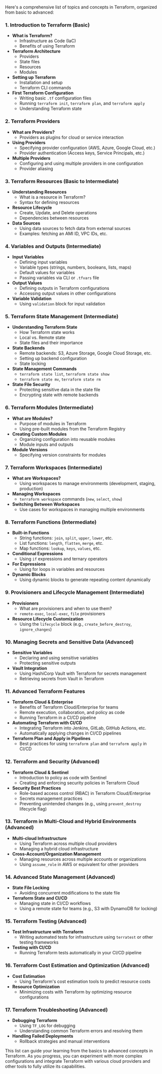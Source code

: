 Here's a comprehensive list of topics and concepts in Terraform, organized from basic to advanced:

### **1. Introduction to Terraform (Basic)**
- **What is Terraform?**
  - Infrastructure as Code (IaC)
  - Benefits of using Terraform
- **Terraform Architecture**
  - Providers
  - State files
  - Resources
  - Modules
- **Setting up Terraform**
  - Installation and setup
  - Terraform CLI commands
- **First Terraform Configuration**
  - Writing basic `.tf` configuration files
  - Running `terraform init`, `terraform plan`, and `terraform apply`
  - Understanding Terraform state

### **2. Terraform Providers**
- **What are Providers?**
  - Providers as plugins for cloud or service interaction
- **Using Providers**
  - Specifying provider configuration (AWS, Azure, Google Cloud, etc.)
  - Provider authentication (Access keys, Service Principals, etc.)
- **Multiple Providers**
  - Configuring and using multiple providers in one configuration
  - Provider aliasing

### **3. Terraform Resources (Basic to Intermediate)**
- **Understanding Resources**
  - What is a resource in Terraform?
  - Syntax for defining resources
- **Resource Lifecycle**
  - Create, Update, and Delete operations
  - Dependencies between resources
- **Data Sources**
  - Using data sources to fetch data from external sources
  - Examples: fetching an AMI ID, VPC IDs, etc.

### **4. Variables and Outputs (Intermediate)**
- **Input Variables**
  - Defining input variables
  - Variable types (strings, numbers, booleans, lists, maps)
  - Default values for variables
  - Passing variables via CLI or `.tfvars` file
- **Output Values**
  - Defining outputs in Terraform configurations
  - Accessing output values in other configurations
- **Variable Validation**
  - Using `validation` block for input validation

### **5. Terraform State Management (Intermediate)**
- **Understanding Terraform State**
  - How Terraform state works
  - Local vs. Remote state
  - State files and their importance
- **State Backends**
  - Remote backends: S3, Azure Storage, Google Cloud Storage, etc.
  - Setting up backend configuration
  - State locking
- **State Management Commands**
  - `terraform state list`, `terraform state show`
  - `terraform state mv`, `terraform state rm`
- **State File Security**
  - Protecting sensitive data in the state file
  - Encrypting state with remote backends

### **6. Terraform Modules (Intermediate)**
- **What are Modules?**
  - Purpose of modules in Terraform
  - Using pre-built modules from the Terraform Registry
- **Creating Custom Modules**
  - Organizing configuration into reusable modules
  - Module inputs and outputs
- **Module Versions**
  - Specifying version constraints for modules

### **7. Terraform Workspaces (Intermediate)**
- **What are Workspaces?**
  - Using workspaces to manage environments (development, staging, production)
- **Managing Workspaces**
  - `terraform workspace` commands (`new`, `select`, `show`)
- **Switching Between Workspaces**
  - Use cases for workspaces in managing multiple environments

### **8. Terraform Functions (Intermediate)**
- **Built-in Functions**
  - String functions: `join`, `split`, `upper`, `lower`, etc.
  - List functions: `length`, `flatten`, `merge`, etc.
  - Map functions: `lookup`, `keys`, `values`, etc.
- **Conditional Expressions**
  - Using `if` expressions and ternary operators
- **For Expressions**
  - Using for loops in variables and resources
- **Dynamic Blocks**
  - Using dynamic blocks to generate repeating content dynamically

### **9. Provisioners and Lifecycle Management (Intermediate)**
- **Provisioners**
  - What are provisioners and when to use them?
  - `remote-exec`, `local-exec`, `file` provisioners
- **Resource Lifecycle Customization**
  - Using the `lifecycle` block (e.g., `create_before_destroy`, `ignore_changes`)
  
### **10. Managing Secrets and Sensitive Data (Advanced)**
- **Sensitive Variables**
  - Declaring and using sensitive variables
  - Protecting sensitive outputs
- **Vault Integration**
  - Using HashiCorp Vault with Terraform for secrets management
  - Retrieving secrets from Vault in Terraform

### **11. Advanced Terraform Features**
- **Terraform Cloud & Enterprise**
  - Benefits of Terraform Cloud/Enterprise for teams
  - Remote execution, collaboration, and policy as code
  - Running Terraform in a CI/CD pipeline
- **Automating Terraform with CI/CD**
  - Integrating Terraform into Jenkins, GitLab, GitHub Actions, etc.
  - Automatically applying changes in CI/CD pipelines
- **Terraform Plan and Apply in Pipelines**
  - Best practices for using `terraform plan` and `terraform apply` in CI/CD

### **12. Terraform and Security (Advanced)**
- **Terraform Cloud & Sentinel**
  - Introduction to policy as code with Sentinel
  - Creating and enforcing security policies in Terraform Cloud
- **Security Best Practices**
  - Role-based access control (RBAC) in Terraform Cloud/Enterprise
  - Secrets management practices
  - Preventing unintended changes (e.g., using `prevent_destroy` lifecycle flag)

### **13. Terraform in Multi-Cloud and Hybrid Environments (Advanced)**
- **Multi-cloud Infrastructure**
  - Using Terraform across multiple cloud providers
  - Managing a hybrid cloud infrastructure
- **Cross-Account/Organization Management**
  - Managing resources across multiple accounts or organizations
  - Using `assume_role` in AWS or equivalent for other providers

### **14. Advanced State Management (Advanced)**
- **State File Locking**
  - Avoiding concurrent modifications to the state file
- **Terraform State and CI/CD**
  - Managing state in CI/CD workflows
  - Using a remote state for teams (e.g., S3 with DynamoDB for locking)

### **15. Terraform Testing (Advanced)**
- **Test Infrastructure with Terraform**
  - Writing automated tests for infrastructure using `terratest` or other testing frameworks
- **Testing with CI/CD**
  - Running Terraform tests automatically in your CI/CD pipeline

### **16. Terraform Cost Estimation and Optimization (Advanced)**
- **Cost Estimation**
  - Using Terraform's cost estimation tools to predict resource costs
- **Resource Optimization**
  - Minimizing costs with Terraform by optimizing resource configurations

### **17. Terraform Troubleshooting (Advanced)**
- **Debugging Terraform**
  - Using `TF_LOG` for debugging
  - Understanding common Terraform errors and resolving them
- **Handling Failed Deployments**
  - Rollback strategies and manual interventions

This list can guide your learning from the basics to advanced concepts in Terraform. As you progress, you can experiment with more complex configurations and integrate Terraform with various cloud providers and other tools to fully utilize its capabilities.
